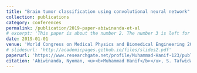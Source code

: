 ```yaml
---
title: "Brain tumor classification using convolutional neural network"
collection: publications
category: conferences
permalink: /publication/2019-paper-abiwinanda-et-al
# excerpt: 'This paper is about the number 2. The number 3 is left for future work.'
date: 2019-01-01
venue: 'World Congress on Medical Physics and Biomedical Engineering 2018'
# slidesurl: 'http://academicpages.github.io/files/slides2.pdf'
paperurl: 'https://www.researchgate.net/profile/Muhammad-Hanif-123/publication/325452559_Brain_Tumor_Classification_Using_Convolutional_Neural_Network/links/64ed6b766581d611d31bb928/Brain-Tumor-Classification-Using-Convolutional-Neural-Network.pdf'
citation: 'Abiwinanda, Nyoman, <u><b>Muhammad Hanif</b></u>, S. Tafwida Hesaputra, Astri Handayani, and Tati Rajab Mengko. (2019). "<b>Brain tumor classification using convolutional neural network.</b>" In <i>World Congress on Medical Physics and Biomedical Engineering 2018: June 3-8, 2018, Prague, Czech Republic (Vol. 1)</i>, pp. 183-189. Springer Singapore.'
---
```


<!-- The contents above will be part of a list of publications, if the user clicks the link for the publication than the contents of section will be rendered as a full page, allowing you to provide more information about the paper for the reader. When publications are displayed as a single page, the contents of the above "citation" field will automatically be included below this section in a smaller font. -->